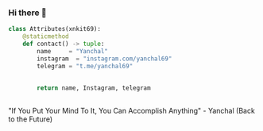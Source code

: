 ### Hi there 👋

```python
class Attributes(xnkit69):
	@staticmethod
	def contact() -> tuple:
	    name     = "Yanchal"
	    instagram  = "instagram.com/yanchal69"
	    telegram = "t.me/yanchal69"
	    
	    
	    return name, Instagram, telegram
	

```

"If You Put Your Mind To It, You Can Accomplish Anything" - Yanchal (Back to the Future)

<!--
**xnkit69/xnkit69** is a ✨ _special_ ✨ repository because its `README.md` (this file) appears on your GitHub profile.

Here are some ideas to get you started:

- 🔭 I’m currently working on ...
- 🌱 I’m currently learning ...
- 👯 I’m looking to collaborate on ...
- 🤔 I’m looking for help with ...
- 💬 Ask me about ...
- 📫 How to reach me: ...
- 😄 Pronouns: ...
- ⚡ Fun fact: ...
-->

